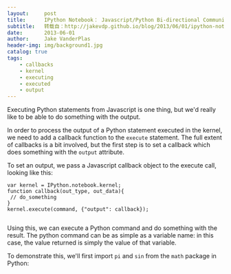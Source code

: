 ```yaml
---
layout:     post
title:      IPython Notebook： Javascript/Python Bi-directional Communication
subtitle:   转载自：http://jakevdp.github.io/blog/2013/06/01/ipython-notebook-javascript-python-communication/
date:       2013-06-01
author:     Jake VanderPlas
header-img: img/background1.jpg
catalog: true
tags:
    - callbacks
    - kernel
    - executing
    - executed
    - output
---
```


Executing Python statements from Javascript is one thing, but we'd
really like to be able to do something with the output.

In order to process the output of a Python statement executed in the kernel,
we need to add a callback function to the `execute` statement.
The full extent of callbacks is a bit involved, but the first step is
to set a callback which does something with the `output` attribute.

To set an output, we pass a Javascript callback object to the
execute call, looking like this:

```
var kernel = IPython.notebook.kernel;
function callback(out_type, out_data){
 // do_something
}
kernel.execute(command, {"output": callback});


```

Using this, we can execute a Python command and do something with
the result. The python command can be as simple as a variable name:
in this case, the value returned is simply the value of that variable.

To demonstrate this, we'll first import `pi` and `sin`
from the `math` package in Python:
